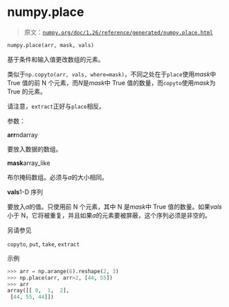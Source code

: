 # numpy.place

> 原文：[`numpy.org/doc/1.26/reference/generated/numpy.place.html`](https://numpy.org/doc/1.26/reference/generated/numpy.place.html)

```py
numpy.place(arr, mask, vals)
```

基于条件和输入值更改数组的元素。

类似于`np.copyto(arr, vals, where=mask)`，不同之处在于`place`使用*mask*中 True 值的前 N 个元素，而*N*是*mask*中 True 值的数量，而`copyto`使用*mask*为 True 的元素。

请注意，`extract`正好与`place`相反。

参数：

**arr**ndarray

要放入数据的数组。

**mask**array_like

布尔掩码数组。必须与*a*的大小相同。

**vals**1-D 序列

要放入*a*的值。只使用前 N 个元素，其中 N 是*mask*中 True 值的数量。如果*vals*小于 N，它将被重复，并且如果*a*的元素要被屏蔽，这个序列必须是非空的。

另请参见

`copyto`, `put`, `take`, `extract`

示例

```py
>>> arr = np.arange(6).reshape(2, 3)
>>> np.place(arr, arr>2, [44, 55])
>>> arr
array([[ 0,  1,  2],
 [44, 55, 44]]) 
```
